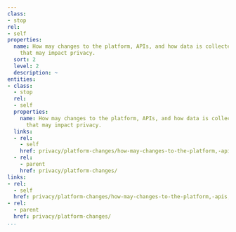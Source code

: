 ```yaml
---
class:
- stop
rel:
- self
properties:
  name: How may changes to the platform, APIs, and how data is collected and stored
    that may impact privacy.
  sort: 2
  level: 2
  description: ~
entities:
- class:
  - stop
  rel:
  - self
  properties:
    name: How may changes to the platform, APIs, and how data is collected and stored
      that may impact privacy.
  links:
  - rel:
    - self
    href: privacy/platform-changes/how-may-changes-to-the-platform,-apis,-and-how-data-is-collected-and-stored-that-may-impact-privacy..md
  - rel:
    - parent
    href: privacy/platform-changes/
links:
- rel:
  - self
  href: privacy/platform-changes/how-may-changes-to-the-platform,-apis,-and-how-data-is-collected-and-stored-that-may-impact-privacy..md
- rel:
  - parent
  href: privacy/platform-changes/
...
```


